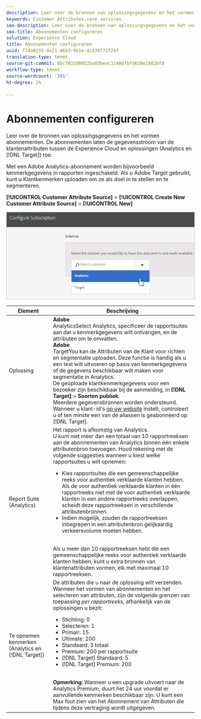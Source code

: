 ```yaml
---
description: Leer over de bronnen van oplossingsgegevens en het vormen abonnementen. De abonnementen laten de gegevensstroom van de klantenattributen tussen de Experience Cloud en oplossingen (Analytics en Doel) toe.
keywords: Customer Attributes;core services
seo-description: Leer over de bronnen van oplossingsgegevens en het vormen abonnementen. De abonnementen laten de gegevensstroom van de klantenattributen tussen de Experience Cloud en oplossingen (Analytics en Doel) toe.
seo-title: Abonnementen configureren
solution: Experience Cloud
title: Abonnementen configureren
uuid: f74a8155-0a21-46b3-9b1e-4c838f72f24f
translation-type: tm+mt
source-git-commit: 0bc7032d0052ba03beac1140dfbfd630e1802bfd
workflow-type: tm+mt
source-wordcount: '391'
ht-degree: 2%

---
```



# Abonnementen configureren

Leer over de bronnen van oplossingsgegevens en het vormen abonnementen. De abonnementen laten de gegevensstroom van de klantenattributen tussen de Experience Cloud en oplossingen (Analytics en [!DNL Target]) toe.

Met een Adobe Analytics-abonnement worden bijvoorbeeld kenmerkgegevens in rapporten ingeschakeld. Als u Adobe Target gebruikt, kunt u Klantkenmerken uploaden om ze als doel in te stellen en te segmenteren.

**[!UICONTROL Customer Attribute Source]** > **[!UICONTROL Create New Customer Attribute Source]** > **[!UICONTROL New]**

![](assets/configure_subscription_page.png)

| Element | Beschrijving |
|--- |--- |
| Oplossing | **Adobe**<br> AnalyticsSelect Analytics, specificeer de rapportsuites aan dat u kenmerkgegevens wilt ontvangen, en de attributen om te omvatten.<br>**Adobe**<br> TargetYou kan de Attributen van de Klant voor richten en segmentatie uploaden. Deze functie is handig als u een test wilt uitvoeren op basis van kenmerkgegevens of de gegevens beschikbaar wilt maken voor segmentatie in Analytics.<br>De geüploade klantkenmerkgegevens voor een bezoeker zijn beschikbaar bij de aanmelding, in **[!DNL Target]** > **Soorten publiek**.<br>Meerdere gegevensbronnen worden ondersteund. Wanneer u klant-id&#39;s [op uw website](../core-services/core-services.md) instelt, controleert u of ten minste een van de aliassen is geabonneerd op [!DNL Target]. |
| Report Suite (Analytics) | Het rapport is afkomstig van Analytics.<br>U kunt niet meer dan een totaal van 10 rapportreeksen aan de abonnementen van Analytics binnen één enkele attributenbron toevoegen. Houd rekening met de volgende suggesties wanneer u kiest welke rapportsuites u wilt opnemen:<ul><li>Kies rapportsuites die een gemeenschappelijke reeks voor authentiek verklaarde klanten hebben. Als de voor authentiek verklaarde klanten in één rapportreeks niet met de voor authentiek verklaarde klanten in een andere rapportreeks overlappen, scheidt deze rapportreeksen in verschillende attributenbronnen.</li><li>Indien mogelijk, zouden de rapportreeksen inbegrepen in een attributenbron gelijkaardig verkeersvolume moeten hebben.</li></ul><br>Als u meer dan 10 rapportreeksen hebt die een gemeenschappelijke reeks voor authentiek verklaarde klanten hebben, kunt u extra bronnen van klantenattributen vormen, elk met maximaal 10 rapportreeksen. |
| Te opnemen kenmerken (Analytics en [!DNL Target]) | De attributen die u naar de oplossing wilt verzenden. <br>Wanneer het vormen van abonnementen en het selecteren van attributen, zijn de volgende grenzen van toepassing _per rapportreeks,_ afhankelijk van de oplossingen u bezit:<ul><li>Stichting: 0</li><li>Selecteren: 1</li><li>Primair: 15</li><li>Ultimate: 200</li><li>Standaard: 3 totaal</li><li>Premium: 200 per rapportsuite</li><li>[!DNL Target] Standaard: 5</li><li>[!DNL Target] Premium: 200</li></ul><br>**Opmerking:** Wanneer u een upgrade uitvoert naar de Analytics Premium, duurt het 24 uur voordat er aanvullende kenmerken beschikbaar zijn. U kunt een Max fout zien van het Abonnement van Attributen die tijdens deze vertraging wordt uitgegeven. |
